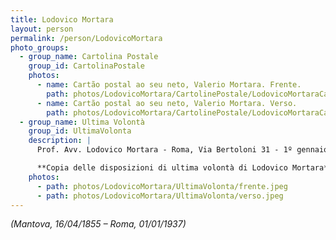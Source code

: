 ```yaml
---
title: Lodovico Mortara
layout: person
permalink: /person/LodovicoMortara
photo_groups:
  - group_name: Cartolina Postale
    group_id: CartolinaPostale
    photos:
      - name: Cartão postal ao seu neto, Valerio Mortara. Frente.
        path: photos/LodovicoMortara/CartolinePostale/LodovicoMortaraCartolinePostale1933Front.jpeg
      - name: Cartão postal ao seu neto, Valerio Mortara. Verso.
        path: photos/LodovicoMortara/CartolinePostale/LodovicoMortaraCartolinePostale1933Back.jpeg
  - group_name: Ultima Volontà
    group_id: UltimaVolonta
    description: |
      Prof. Avv. Lodovico Mortara - Roma, Via Bertoloni 31 - 1º gennaio 1937

      **Copia delle disposizioni di ultima volontà di Lodovico Mortara**
    photos:
      - path: photos/LodovicoMortara/UltimaVolonta/frente.jpeg
      - path: photos/LodovicoMortara/UltimaVolonta/verso.jpeg
---
```


_(Mantova, 16/04/1855 – Roma, 01/01/1937)_
